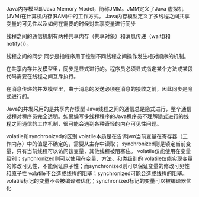 Java内存模型即Java Memory Model，简称JMM。JMM定义了Java 虚拟机(JVM)在计算机内存(RAM)中的工作方式。
Java内存模型定义了多线程之间共享变量的可见性以及如何在需要的时候对共享变量进行同步

线程之间的通信机制有两种共享内存（共享对象）和消息传递（wait()和notify()）。

线程之间的同步
同步是指程序用于控制不同线程之间操作发生相对顺序的机制。

在共享内存并发模型里，同步是显式进行的。程序员必须显式指定某个方法或某段代码需要在线程之间互斥执行。

在消息传递的并发模型里，由于消息的发送必须在消息的接收之前，因此同步是隐式进行的。

Java的并发采用的是共享内存模型
Java线程之间的通信总是隐式进行，整个通信过程对程序员完全透明。如果编写多线程程序的Java程序员不理解隐式进行的线程之间通信的工作机制，很可能会遇到各种奇怪的内存可见性问题。

volatile和synchronized的区别
volatile本质是在告诉jvm当前变量在寄存器（工作内存）中的值是不确定的，需要从主存中读取； synchronized则是锁定当前变量，只有当前线程可以访问该变量，其他线程被阻塞住。
volatile仅能使用在变量级别；synchronized则可以使用在变量、方法、和类级别的
volatile仅能实现变量的修改可见性，不能保证原子性；而synchronized则可以保证变量的修改可见性和原子性
volatile不会造成线程的阻塞；synchronized可能会造成线程的阻塞。
volatile标记的变量不会被编译器优化；synchronized标记的变量可以被编译器优化